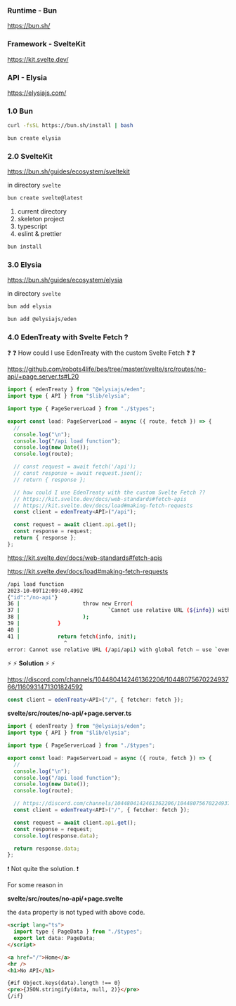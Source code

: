 ### Runtime - Bun

<a href="https://bun.sh/" target="_blank">https://bun.sh/</a>

### Framework - SvelteKit

<a href="https://kit.svelte.dev/" target="_blank">https://kit.svelte.dev/</a>

### API - Elysia

<a href="https://elysiajs.com/" target="_blank">https://elysiajs.com/</a>

### 1.0 Bun

```bash
curl -fsSL https://bun.sh/install | bash
```

```bash
bun create elysia
```

### 2.0 SvelteKit

<a href="https://bun.sh/guides/ecosystem/sveltekit" target="_blank">https://bun.sh/guides/ecosystem/sveltekit</a>

in directory `svelte`

```bash
bun create svelte@latest
```

1. current directory
2. skeleton project
3. typescript
4. eslint & prettier

```bash
bun install
```

### 3.0 Elysia

<a href="https://bun.sh/guides/ecosystem/elysia" target="_blank">https://bun.sh/guides/ecosystem/elysia</a>

in directory `svelte`

```bash
bun add elysia
```

```bash
bun add @elysiajs/eden
```

### 4.0 EdenTreaty with Svelte Fetch ?

:question: :question: How could I use EdenTreaty with the custom Svelte Fetch :question: :question:

<a href="https://github.com/robots4life/bes/tree/master/svelte/src/routes/no-api/+page.server.ts#L20" target="_blank">https://github.com/robots4life/bes/tree/master/svelte/src/routes/no-api/+page.server.ts#L20</a>

```ts
import { edenTreaty } from "@elysiajs/eden";
import type { API } from "$lib/elysia";

import type { PageServerLoad } from "./$types";

export const load: PageServerLoad = async ({ route, fetch }) => {
  //
  console.log("\n");
  console.log("/api load function");
  console.log(new Date());
  console.log(route);

  // const request = await fetch('/api');
  // const response = await request.json();
  // return { response };

  // how could I use EdenTreaty with the custom Svelte Fetch ??
  // https://kit.svelte.dev/docs/web-standards#fetch-apis
  // https://kit.svelte.dev/docs/load#making-fetch-requests
  const client = edenTreaty<API>("/api");

  const request = await client.api.get();
  const response = request;
  return { response };
};
```

<a href="https://kit.svelte.dev/docs/web-standards#fetch-apis" target="_blank">https://kit.svelte.dev/docs/web-standards#fetch-apis</a>

<a href="https://kit.svelte.dev/docs/load#making-fetch-requests" target="_blank">https://kit.svelte.dev/docs/load#making-fetch-requests</a>

```bash
/api load function
2023-10-09T12:09:40.499Z
{"id":"/no-api"}
36 |                    throw new Error(
37 |                            `Cannot use relative URL (${info}) with global fetch — use \`event.fetch\` instead: https://kit.svelte.dev/docs/web-standards#fetch-apis`
38 |                    );
39 |            }
40 |
41 |            return fetch(info, init);
                  ^
error: Cannot use relative URL (/api/api) with global fetch — use `event.fetch` instead: https://kit.svelte.dev/docs/web-standards#fetch-apis

```

:zap: :zap: **Solution** :zap: :zap:

<a href="https://discord.com/channels/1044804142461362206/1044807567022493766/1160931471301824592" target="_blank">https://discord.com/channels/1044804142461362206/1044807567022493766/1160931471301824592</a>

```ts
const client = edenTreaty<API>("/", { fetcher: fetch });
```

**svelte/src/routes/no-api/+page.server.ts**

```ts
import { edenTreaty } from "@elysiajs/eden";
import type { API } from "$lib/elysia";

import type { PageServerLoad } from "./$types";

export const load: PageServerLoad = async ({ route, fetch }) => {
  //
  console.log("\n");
  console.log("/api load function");
  console.log(new Date());
  console.log(route);

  // https://discord.com/channels/1044804142461362206/1044807567022493766/1160931471301824592
  const client = edenTreaty<API>("/", { fetcher: fetch });

  const request = await client.api.get();
  const response = request;
  console.log(response.data);

  return response.data;
};
```

:exclamation: Not quite the solution. :exclamation:

For some reason in

**svelte/src/routes/no-api/+page.svelte**

the `data` property is not typed with above code.

```html
<script lang="ts">
  import type { PageData } from "./$types";
  export let data: PageData;
</script>

<a href="/">Home</a>
<hr />
<h1>No API</h1>

{#if Object.keys(data).length !== 0}
<pre>{JSON.stringify(data, null, 2)}</pre>
{/if}
```
